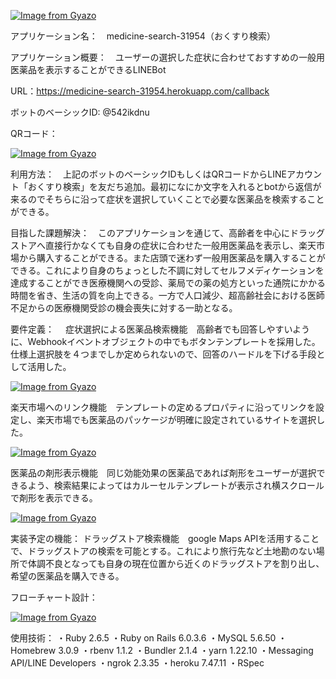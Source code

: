 [![Image from Gyazo](https://i.gyazo.com/83f0c8f5d7339eb00b02afe23a490bc6.png)](https://gyazo.com/83f0c8f5d7339eb00b02afe23a490bc6)

アプリケーション名：　medicine-search-31954（おくすり検索）

アプリケーション概要：　ユーザーの選択した症状に合わせておすすめの一般用医薬品を表示することができるLINEBot

URL：https://medicine-search-31954.herokuapp.com/callback

ボットのベーシックID:	@542ikdnu

QRコード：

[![Image from Gyazo](https://i.gyazo.com/84937b85f6595adc36d09226ac76d2da.png)](https://gyazo.com/84937b85f6595adc36d09226ac76d2da)



利用方法：　上記のボットのベーシックIDもしくはQRコードからLINEアカウント「おくすり検索」を友だち追加。最初になにか文字を入れるとbotから返信が来るのでそちらに沿って症状を選択していくことで必要な医薬品を検索することができる。

目指した課題解決：　このアプリケーションを通じて、高齢者を中心にドラッグストアへ直接行かなくても自身の症状に合わせた一般用医薬品を表示し、楽天市場から購入することができる。また店頭で迷わず一般用医薬品を購入することができる。これにより自身のちょっとした不調に対してセルフメディケーションを達成することができ医療機関への受診、薬局での薬の処方といった通院にかかる時間を省き、生活の質を向上できる。一方で人口減少、超高齢社会における医師不足からの医療機関受診の機会喪失に対する一助となる。

要件定義：　
症状選択による医薬品検索機能　高齢者でも回答しやすいように、Webhookイベントオブジェクトの中でもボタンテンプレートを採用した。仕様上選択肢を４つまでしか定められないので、回答のハードルを下げる手段として活用した。

[![Image from Gyazo](https://i.gyazo.com/4b4e47cf87a745134559eebb2f98b6f9.gif)](https://gyazo.com/4b4e47cf87a745134559eebb2f98b6f9)

楽天市場へのリンク機能　テンプレートの定めるプロパティに沿ってリンクを設定し、楽天市場でも医薬品のパッケージが明確に設定されているサイトを選択した。

[![Image from Gyazo](https://i.gyazo.com/eeb161ec1ae45581b8d93ff744fd6a3a.gif)](https://gyazo.com/eeb161ec1ae45581b8d93ff744fd6a3a)

医薬品の剤形表示機能　同じ効能効果の医薬品であれば剤形をユーザーが選択できるよう、検索結果によってはカルーセルテンプレートが表示され横スクロールで剤形を表示できる。

[![Image from Gyazo](https://i.gyazo.com/aaad9bfacccf165adc8102fc0e871768.gif)](https://gyazo.com/aaad9bfacccf165adc8102fc0e871768)


実装予定の機能：
ドラッグストア検索機能　google Maps APIを活用することで、ドラッグストアの検索を可能とする。これにより旅行先など土地勘のない場所で体調不良となっても自身の現在位置から近くのドラッグストアを割り出し、希望の医薬品を購入できる。

フローチャート設計：

[![Image from Gyazo](https://i.gyazo.com/248419052d7ee53beea7be9d4bfc142c.png)](https://gyazo.com/248419052d7ee53beea7be9d4bfc142c)


使用技術：
・Ruby 2.6.5
・Ruby on Rails 6.0.3.6
・MySQL 5.6.50
・Homebrew 3.0.9
・rbenv 1.1.2
・Bundler 2.1.4
・yarn 1.22.10
・Messaging API/LINE Developers
・ngrok 2.3.35
・heroku 7.47.11
・RSpec
